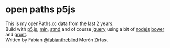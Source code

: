 open paths p5js  
===============
This is my openPaths.cc data from the last 2 years.  
Build with [p5.js](http://p5js.org), [min](http://minfwk.com/), [stmd](https://github.com/jgm/stmd) and of course [jquery](https://jquery.org/) using a bit of [nodejs](http://nodejs.org/) [bower](http://bower.io/) and [grunt](http://gruntjs.com/).  
Written by Fabian [@fabiantheblind](https://github.com/fabiantheblind) Morón Zirfas.  